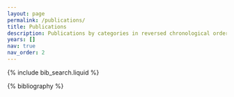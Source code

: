```yaml
---
layout: page
permalink: /publications/
title: Publications
description: Publications by categories in reversed chronological order. generated by jekyll-scholar.
years: []
nav: true
nav_order: 2
---
```


<!-- _pages/publications.md -->

<!-- Bibsearch Feature -->

{% include bib_search.liquid %}

<div class="publications">

{% bibliography %}

</div>
